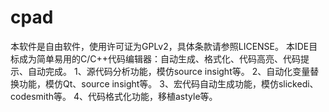 cpad
====
本软件是自由软件，使用许可证为GPLv2，具体条款请参照LICENSE。
本IDE目标成为简单易用的C/C++代码编辑器：自动生成、格式化、代码高亮、代码提示、自动完成。
1、源代码分析功能，模仿source insight等。
2、自动化变量替换功能，模仿Qt、source insight等。
3、宏代码自动生成功能，模仿slickedi、codesmith等。
4、代码格式化功能，移植astyle等。
